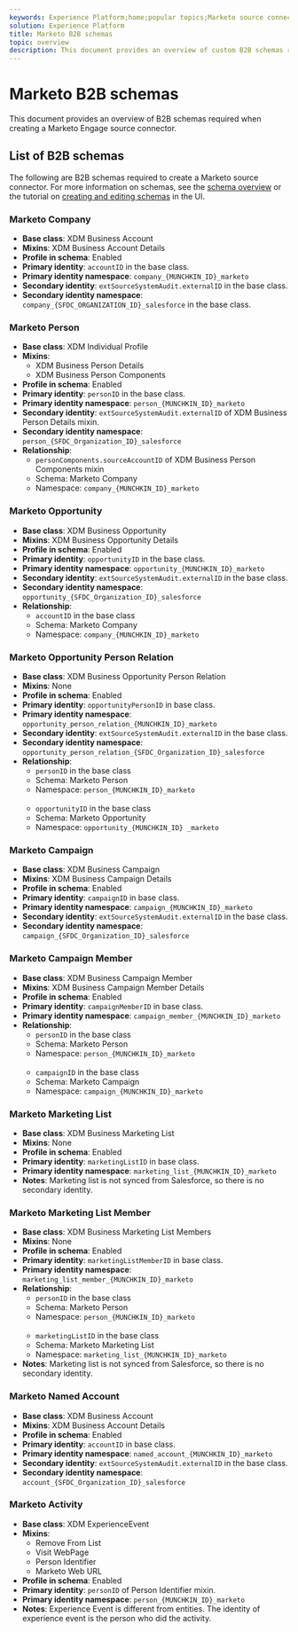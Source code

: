 ```yaml
---
keywords: Experience Platform;home;popular topics;Marketo source connector;Marketo connector;Marketo source;Marketo
solution: Experience Platform
title: Marketo B2B schemas
topic: overview
description: This document provides an overview of custom B2B schemas required when creating a Marketo Engage source connector.
---
```


# Marketo B2B schemas

This document provides an overview of B2B schemas required when creating a Marketo Engage source connector.

## List of B2B schemas

The following are B2B schemas required to create a Marketo source connector. For more information on schemas, see the [schema overview](https://experienceleague.adobe.com/docs/experience-platform/xdm/schema/composition.html?lang=en#understanding-schemas) or the tutorial on [creating and editing schemas]((https://experienceleague.adobe.com/docs/experience-platform/xdm/ui/resources/schemas.html?lang=en#ui)) in the UI.

### Marketo Company

* **Base class**: XDM Business Account
* **Mixins**: XDM Business Account Details
* **Profile in schema**: Enabled
* **Primary identity**: `accountID` in the base class.
* **Primary identity namespace**: `company_{MUNCHKIN_ID}_marketo`
* **Secondary identity**: `extSourceSystemAudit.externalID` in the base class.
* **Secondary identity namespace**: `company_{SFDC_ORGANIZATION_ID}_salesforce` in the base class.

### Marketo Person

* **Base class**: XDM Individual Profile
* **Mixins**: <ul><li>XDM Business Person Details</li><li>XDM Business Person Components</li></ul>
* **Profile in schema**: Enabled
* **Primary identity**: `personID` in the base class.
* **Primary identity namespace**: `person_{MUNCHKIN_ID}_marketo`
* **Secondary identity**: `extSourceSystemAudit.externalID` of XDM Business Person Details mixin.
* **Secondary identity namespace**: `person_{SFDC_Organization_ID}_salesforce`
* **Relationship**: <ul><li>`personComponents.sourceAccountID` of XDM Business Person Components mixin</li><li>Schema: Marketo Company</li><li>Namespace: `company_{MUNCHKIN_ID}_marketo`</li></ul>

### Marketo Opportunity

* **Base class**: XDM Business Opportunity
* **Mixins**: XDM Business Opportunity Details
* **Profile in schema**: Enabled
* **Primary identity**: `opportunityID` in the base class.
* **Primary identity namespace**: `opportunity_{MUNCHKIN_ID}_marketo`
* **Secondary identity**: `extSourceSystemAudit.externalID` in the base class.
* **Secondary identity namespace**: `opportunity_{SFDC_Organization_ID}_salesforce`
* **Relationship**: <ul><li>`accountID` in the base class</li><li>Schema: Marketo Company</li><li>Namespace: `company_{MUNCHKIN_ID}_marketo`</li></ul>

### Marketo Opportunity Person Relation

* **Base class**: XDM Business Opportunity Person Relation
* **Mixins**: None
* **Profile in schema**: Enabled
* **Primary identity**: `opportunityPersonID` in base class.
* **Primary identity namespace**: `opportunity_person_relation_{MUNCHKIN_ID}_marketo`
* **Secondary identity**: `extSourceSystemAudit.externalID` in the base class.
* **Secondary identity namespace**: `opportunity_person_relation_{SFDC_Organization_ID}_salesforce`
* **Relationship**: <ul><li>`personID` in the base class</li><li>Schema: Marketo Person</li><li>Namespace: `person_{MUNCHKIN_ID}_marketo`</li></ul><ul><br><li>`opportunityID` in the base class</li><li>Schema: Marketo Opportunity</li><li>Namespace: `opportunity_{MUNCHKIN_ID}
_marketo`</li></ul>

### Marketo Campaign

* **Base class**: XDM Business Campaign
* **Mixins**: XDM Business Campaign Details
* **Profile in schema**: Enabled
* **Primary identity**: `campaignID` in base class.
* **Primary identity namespace**: `campaign_{MUNCHKIN_ID}_marketo`
* **Secondary identity**: `extSourceSystemAudit.externalID` in the base class.
* **Secondary identity namespace**: `campaign_{SFDC_Organization_ID}_salesforce`

### Marketo Campaign Member

* **Base class**: XDM Business Campaign Member
* **Mixins**: XDM Business Campaign Member Details
* **Profile in schema**: Enabled
* **Primary identity**: `campaignMemberID` in base class.
* **Primary identity namespace**: `campaign_member_{MUNCHKIN_ID}_marketo`
* **Relationship**: <ul><li>`personID` in the base class</li><li>Schema: Marketo Person</li><li>Namespace: `person_{MUNCHKIN_ID}_marketo`</li></ul><ul><br><li>`campaignID` in the base class</li><li>Schema: Marketo Campaign</li><li>Namespace: `campaign_{MUNCHKIN_ID}_marketo`</li></ul>

### Marketo Marketing List

* **Base class**: XDM Business Marketing List
* **Mixins**: None
* **Profile in schema**: Enabled
* **Primary identity**: `marketingListID` in base class.
* **Primary identity namespace**: `marketing_list_{MUNCHKIN_ID}_marketo`
* **Notes**: Marketing list is not synced from Salesforce, so there is no secondary identity.

### Marketo Marketing List Member

* **Base class**: XDM Business Marketing List Members
* **Mixins**: None
* **Profile in schema**: Enabled
* **Primary identity**: `marketingListMemberID` in base class.
* **Primary identity namespace**: `marketing_list_member_{MUNCHKIN_ID}_marketo`
* **Relationship**: <ul><li>`personID` in the base class</li><li>Schema: Marketo Person</li><li>Namespace: `person_{MUNCHKIN_ID}_marketo`</li></ul><ul><br><li>`marketingListID` in the base class</li><li>Schema: Marketo Marketing List</li><li>Namespace: `marketing_list_{MUNCHKIN_ID}_marketo`</li></ul>
* **Notes**: Marketing list is not synced from Salesforce, so there is no secondary identity.

### Marketo Named Account

* **Base class**: XDM Business Account
* **Mixins**: XDM Business Account Details
* **Profile in schema**: Enabled
* **Primary identity**: `accountID` in base class.
* **Primary identity namespace**: `named_account_{MUNCHKIN_ID}_marketo`
* **Secondary identity**: `extSourceSystemAudit.externalID` in the base class.
* **Secondary identity namespace**: `account_{SFDC_Organization_ID}_salesforce`

### Marketo Activity

* **Base class**: XDM ExperienceEvent
* **Mixins**: <ul><li>Remove From List</li><li>Visit WebPage</li><li>Person Identifier</li><li>Marketo Web URL</li></ul>
* **Profile in schema**: Enabled
* **Primary identity**: `personID` of Person Identifier mixin.
* **Primary identity namespace**: `person_{MUNCHKIN_ID}_marketo`
* **Notes**: Experience Event is different from entities. The identity of experience event is the person who did the activity.
